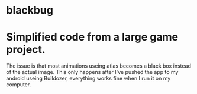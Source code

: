 # blackbug
# Simplified code from a large game project. 
The issue is that most animations useing atlas becomes a black box instead of the actual image. This only happens after I've pushed the app to my android useing Buildozer, everything works fine when I run it on my computer. 
